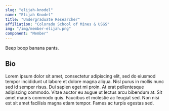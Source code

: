```yaml
---
slug: "elijah-knodel"
name: "Elijah Knodel"
title: "Undergraduate Researcher"
affiliation: "Colorado School of Mines & USGS"
img: "/img/member-elijah.png"
component: "Member"
---
```


Beep boop banana pants.

## Bio

Lorem ipsum dolor sit amet, consectetur adipiscing elit, sed do eiusmod tempor incididunt ut labore et dolore magna aliqua. Nisl purus in mollis nunc sed id semper risus. Dui sapien eget mi proin. At erat pellentesque adipiscing commodo. Vitae auctor eu augue ut lectus arcu bibendum at. Sit amet mauris commodo quis. Faucibus et molestie ac feugiat sed. Non nisi est sit amet facilisis magna etiam tempor. Fames ac turpis egestas sed.

